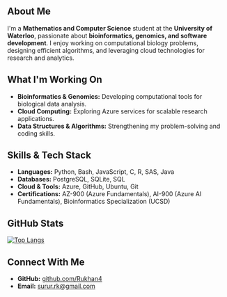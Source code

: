 ## About Me  
I'm a **Mathematics and Computer Science** student at the **University of Waterloo**, passionate about **bioinformatics, genomics, and software development**. I enjoy working on computational biology problems, designing efficient algorithms, and leveraging cloud technologies for research and analytics.  

## What I'm Working On  
- **Bioinformatics & Genomics:** Developing computational tools for biological data analysis.  
- **Cloud Computing:** Exploring Azure services for scalable research applications.  
- **Data Structures & Algorithms:** Strengthening my problem-solving and coding skills.  

##  Skills & Tech Stack  
- **Languages:** Python, Bash, JavaScript, C, R, SAS, Java  
- **Databases:** PostgreSQL, SQLite, SQL  
- **Cloud & Tools:** Azure, GitHub, Ubuntu, Git  
- **Certifications:** AZ-900 (Azure Fundamentals), AI-900 (Azure AI Fundamentals), Bioinformatics Specialization (UCSD)

## GitHub Stats  
[![Top Langs](https://github-readme-stats.vercel.app/api/top-langs/?username=rukhan4&langs_count=8&layout=compact&theme=dark&exclude_repo=covid-analysis)](https://github.com/anuraghazra/github-readme-stats)  

## Connect With Me  
- **GitHub:** [github.com/Rukhan4](https://github.com/Rukhan4)  
- **Email:** surur.rk@gmail.com  
